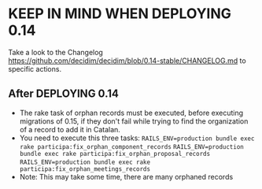 # KEEP IN MIND WHEN DEPLOYING 0.14

Take a look to the Changelog https://github.com/decidim/decidim/blob/0.14-stable/CHANGELOG.md to specific actions.

## After DEPLOYING 0.14
- The rake task of orphan records must be executed, before executing migrations of 0.15, if they don't fail while trying to find the organization of a record to add it in Catalan.
- You need to execute this three tasks:
`RAILS_ENV=production bundle exec rake participa:fix_orphan_component_records`
`RAILS_ENV=production bundle exec rake participa:fix_orphan_proposal_records`
`RAILS_ENV=production bundle exec rake participa:fix_orphan_meetings_records`
- Note: This may take some time, there are many orphaned records
